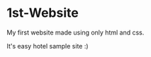 # 1st-Website
My first website made using only html and css.                                               

It's easy hotel sample site :)

